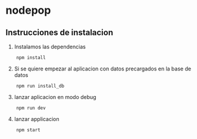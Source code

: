 nodepop
=======

## Instrucciones de instalacion

1. Instalamos las dependencias
```
    npm install
```
2. Si se quiere empezar al aplicacion con datos precargados en la base de datos
```
    npm run install_db
```
3. lanzar aplicacion en modo debug
```
    npm run dev
```
4. lanzar applicacion
```
    npm start
```

